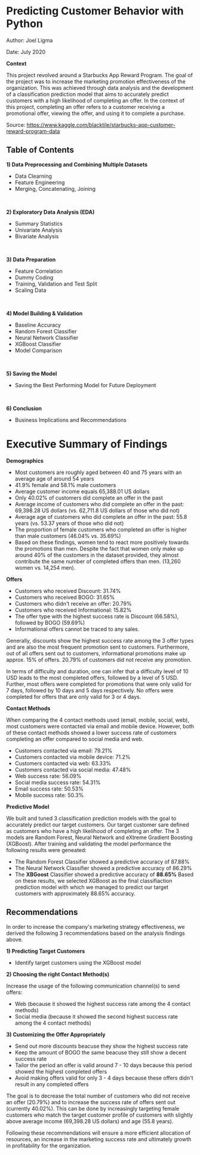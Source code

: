 # Predicting Customer Behavior with Python

Author: Joel Ligma

Date: July 2020

**Context**

This project revolved around a Starbucks App Reward Program. The goal of the project was to increase the marketing promotion effectiveness of the organization. This was achieved through data analysis and the development of a classification prediction model that aims to accurately predict customers with a high likelihood of completing an offer. In the context of this project, completing an offer refers to a customer receiving a promotional offer, viewing the offer, and using it to complete a purchase.

Source: https://www.kaggle.com/blacktile/starbucks-app-customer-reward-program-data


## Table of Contents
**1) Data Preprocessing and Combining Multiple Datasets** 
- Data Clearning
- Feature Engineering
- Merging, Concatenating, Joining
<br>

**2) Exploratory Data Analysis (EDA)**
- Summary Statistics
- Univariate Analysis
- Bivariate Analysis
<br>

**3) Data Preparation**
- Feature Correlation
- Dummy Coding
- Training, Validation and Test Split
- Scaling Data
<br>

**4) Model Building & Validation**
- Baseline Accuracy
- Random Forest Classifier
- Neural Network Classifier
- XGBoost Classifier
- Model Comparison
<br>

**5) Saving the Model**
- Saving the Best Performing Model for Future Deployment
<br>

**6) Conclusion**
- Business Implications and Recommendations

# Executive Summary of Findings

**Demographics**

- Most customers are roughly aged between 40 and 75 years with an average age of around 54 years
- 41.9% female and 58.1% male customers
- Average customer income equals 65,388.01 US dollars
- Only 40.02% of customers did complete an offer in the past
- Average income of customers who did complete an offer in the past: 69,398.28 US dollars (vs. 62,711.8 US dollars of those who did not)
- Average age of customers who did complete an offer in the past: 55.8 years (vs. 53.37 years of those who did not)
- The proportion of female customers who completed an offer is higher than male customers (46.04% vs. 35.69%)
- Based on these findings, women tend to react more positively towards the promotions than men. Despite the fact that women only make up around 40% of the customers in the dataset provided, they almost contribute the same number of completed offers than men. (13,260 women vs. 14,254 men).

**Offers**

- Customers who received Discount: 31.74%
- Customers who received BOGO: 31.65%
- Customers who didn't receive an offer: 20.79%
- Customers who received Informational: 15.82%
- The offer type with the highest success rate is Discount (66.58%), followed by BOGO (59.69%)
- Informational offers cannot be traced to any sales.

Generally, discounts show the highest success rate among the 3 offer types and are also the most frequent promotion sent to customers. Furthermore, out of all offers sent out to customers, informational promotions make up approx. 15% of offers. 20.79% of customers did not receive any promotion.

In terms of difficulty and duration, one can infer that a difficulty level of 10 USD leads to the most completed offers, followed by a level of 5 USD. Further, most offers were completed for promotions that were only valid for 7 days, followed by 10 days and 5 days respectively. No offers were completed for offers that are only valid for 3 or 4 days.

**Contact Methods**

When comparing the 4 contact methods used (email, mobile, social, web), most customers were contacted via email and mobile device. However, both of these contact methods showed a lower success rate of customers completing an offer compared to social media and web.

- Customers contacted via email: 79.21%
- Customers contacted via mobile device: 71.2%
- Customers contacted via web: 63.33%
- Customers contacted via social media: 47.48%
- Web success rate: 56.09%
- Social media success rate: 54.31%
- Email success rate: 50.53%
- Mobile success rate: 50.3%

**Predictive Model**

We built and tuned 3 classification prediction models with the goal to accurately predict our target customers. Our target customer sare defined as customers who have a high likelihood of completing an offer. The 3 models are Random Forest, Neural Network and eXtreme Gradient Boosting (XGBoost). After training and validating the model performance the following results were geneated:

- The Random Forest Classifier showed a predictive accuracy of 87.88%
- The Neural Network Classifier showed a predictive accuracy of 86.29%
- The **XBGoost** Classifier showed a predictive accuracy of **88.65%**
Based on these results, we selected XGBoost as the final classifiaction prediction model with which we managed to predict our target customers with approximately 88.65% accuracy.

## Recommendations

In order to increase the company's marketing strategy effectiveness, we derived the following 3 recommendations based on the analysis findings above.

**1) Predicting Target Customers**

- Identify target customers using the XGBoost model

**2) Choosing the right Contact Method(s)**

Increase the usage of the following communication channel(s) to send offers:

- Web (because it showed the highest success rate among the 4 contact methods)
- Social media (because it showed the second highest success rate among the 4 contact methods)

**3) Customizing the Offer Appropriately**

- Send out more discounts beacuse they show the highest success rate
- Keep the amount of BOGO the same beacuse they still show a decent success rate
- Tailor the period an offer is valid around 7 - 10 days because this period showed the highest completed offers
- Avoid making offers valid for only 3 - 4 days because these offers didn't result in any completed offers

The goal is to decrease the total number of customers who did not receive an offer (20.79%) and to increase the success rate of offers sent out (currently 40.02%). This can be done by increasingly targeting female customers who match the target customer profile of customers with slightly above average income (69,398.28 US dollars) and age (55.8 years).

Following these recommendations will ensure a more efficient allocation of resources, an increase in the marketing success rate and ultimately growth in profitability for the organization.
